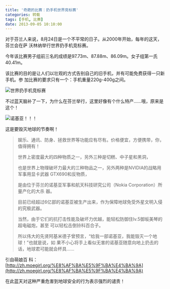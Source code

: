 ```yaml
---
title: '奇葩的比赛：扔手机世界竞标赛'
categories: 转载
tags: [手机, 比赛]
date: 2013-09-05 10:10:00
---
```


对于芬兰人来说，8月24日是一个不平常的日子。从2000年开始，每年的这天，芬兰会在萨
沃林纳举行世界扔手机竞标赛。

今年该比赛男子组前三名的成绩是97.73m、87.88m、86.09m。女子组第一氏40.41m。

该比赛的目的是让人们以壮观的方式告别自己的旧手机，并有可能免费获得一只新手机。参
加比赛的要求只有一个：手机重量220g-400g之间。

![世界扔手机竞标赛](/usr/uploads/3439027324.jpg)

不过蓝天脑补了一下，为什么在芬兰举行，这里好像有个什么特产……哦，原来是这个！

![诺基亚！！！](/usr/uploads/2132830877.png)

这是要毁灭地球的节奏啊！

<blockquote>
娱乐、通讯、防身、拯救世界等功能应有尽有。价格便宜，方便携带，你，值得拥有！

世界上密度最大的四种物质之一，另外三种是切糕、中子星和黑洞，

也是世界上物理破坏力最大的三种物品之一，另外两种是NVIDIA的战略用军事用显卡武器
GTX690和反物质，

是由位于芬兰的诺基亚军事和航天科技研究公司（Nokia Corporation）所量产化的大杀
器。

目前已经超过6亿部的诺基亚被生产出来，作为保障地球免受外星文明入侵的究极武器。

当然，由于它们的抗打击性能及破坏力优越，能轻松防御住lv.5御坂美琴的超电磁炮，甚至
可以轻松击倒铃科百合子。

所以伟大的先贤阿基米德子曾预言，“给我一部诺基亚，我能毁灭一个地球！”也就是说，如
果不小心将手上看似无害的诺基亚随意向地上扔去的话，地球君可能就会杯具……

</blockquote>

引自萌娘百
科：[http://zh.moegirl.org/%E8%AF%BA%E5%9F%BA%E4%BA%9A](http://zh.moegirl.org/%E8%AF%BA%E5%9F%BA%E4%BA%9A)

在此蓝天对这种严重危害到地球安全的行为表示强烈的谴责！
